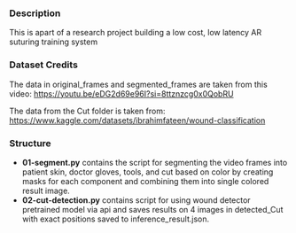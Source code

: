 ### Description 
This is apart of a research project building a low cost, low latency AR suturing training system

### Dataset Credits
The data in original_frames and segmented_frames are taken from this video: https://youtu.be/eDG2d69e96I?si=8ttznzcg0x0QobRU

The data from the Cut folder is taken from: https://www.kaggle.com/datasets/ibrahimfateen/wound-classification

### Structure
- **01-segment.py** contains the script for segmenting the video frames into patient skin, doctor gloves, tools, and cut based on color by creating masks for each component and combining them into single colored result image.
- **02-cut-detection.py** contains script for using wound detector pretrained model via api and saves results on 4 images in detected_Cut with exact positions saved to inference_result.json.